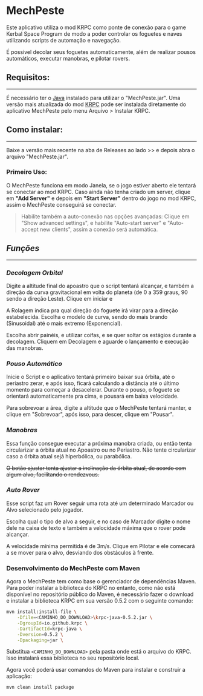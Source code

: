 # **MechPeste**

Este aplicativo utiliza o mod KRPC como ponte de conexão para o game Kerbal Space
Program de modo a poder controlar os foguetes e naves utilizando scripts de automação e navegação.

É possivel decolar seus foguetes automaticamente, além de realizar pousos automáticos, executar
manobras, e pilotar rovers.

## **Requisitos:**

---
É necessário ter o [Java](https://java.com/pt-BR/) instalado para utilizar o "MechPeste.jar".
Uma versão mais atualizada do
mod [KRPC](https://github.com/krpc/krpc/releases/download/v0.5.2/krpc-0.5.2.zip)
pode ser instalada diretamente do aplicativo MechPeste pelo menu Arquivo > Instalar KRPC.

## **Como instalar:**

---
Baixe a versão mais recente na aba de Releases ao lado >> e depois abra o arquivo "MechPeste.jar".

### Primeiro Uso:

O MechPeste funciona em modo Janela, se o jogo estiver aberto ele tentará se conectar ao mod KRPC.
Caso ainda não tenha criado um server, clique em **"Add Server"** e depois em **"Start Server"**
dentro
do jogo no mod KRPC, assim o MechPeste conseguirá se conectar.

> Habilite também a auto-conexão nas opções avançadas:
> Clique em "Show advanced settings", e habilite "Auto-start server" e "Auto-accept new clients",
> assim a conexão será automática.

## *Funções*

---

### *Decolagem Orbital*

Digite a altitude final do apoastro que o script tentará alcançar, e também a direção da curva
gravitacional em volta do planeta (de 0 a 359 graus, 90 sendo a direção Leste). Clique em iniciar e

A Rolagem indica pra qual direção do foguete irá virar para a direção estabelecida.
Escolha o modelo de curva, sendo do mais brando (Sinusoidal) até o mais extremo (Exponencial).

Escolha abrir painéis, e utilizar coifas, e se quer soltar os estágios durante a decolagem.
Cliquem em Decolagem e aguarde o lançamento e execução das manobras.

### *Pouso Automático*

Inicie o Script e o aplicativo tentará primeiro baixar sua órbita, até o periastro zerar, e após
isso, ficará calculando a distância até o último momento para começar a desacelerar.
Durante o pouso, o foguete se orientará automaticamente pra cima, e pousará em baixa velocidade.

Para sobrevoar a área, digite a altitude que o MechPeste tentará manter, e clique em "Sobrevoar",
após isso, para descer, clique em "Pousar".

### *Manobras*

Essa função consegue executar a próxima manobra criada, ou então tenta circularizar a órbita atual
no Apoastro ou no Periastro.
Não tente circularizar caso a órbita atual sejá hiperbólica, ou parabólica.

~~O botão ajustar tenta ajustar a inclinação da órbita atual, de acordo com algum alvo, facilitando
o rendezvous.~~

### *Auto Rover*

Esse script faz um Rover seguir uma rota até um determinado Marcador ou Alvo selecionado pelo
jogador.

Escolha qual o tipo de alvo a seguir, e no caso de Marcador digite o nome dele na caixa de
texto e também a velocidade máxima que o rover pode alcançar.

A velocidade mínima permitida é de 3m/s. Clique em Pilotar e ele comecará a se
mover para o alvo, desviando dos obstáculos à frente.

### Desenvolvimento do MechPeste com Maven

Agora o MechPeste tem como base o gerenciador de dependências Maven. Para poder instalar a biblioteca
do KRPC no entanto, como não está disponível no repositório público do Maven, é necessário fazer o download
e instalar a biblioteca KRPC em sua versão 0.5.2 com o seguinte comando:

``` bash
mvn install:install-file \
    -Dfile=<CAMINHO_DO_DOWNLOAD>\krpc-java-0.5.2.jar \
    -DgroupId=io.github.krpc \
    -DartifactId=krpc-java \
    -Dversion=0.5.2 \
    -Dpackaging=jar \
```
Substitua `<CAMINHO_DO_DOWNLOAD>` pela pasta onde está o arquivo do KRPC. Isso instalará essa biblioteca 
no seu repositório local. 

Agora você poderá usar comandos do Maven para instalar e construir a aplicação:
```bash
mvn clean install package
```
